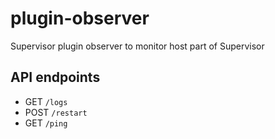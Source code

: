 # plugin-observer

Supervisor plugin observer to monitor host part of Supervisor

## API endpoints

- GET `/logs`
- POST `/restart`
- GET `/ping`
